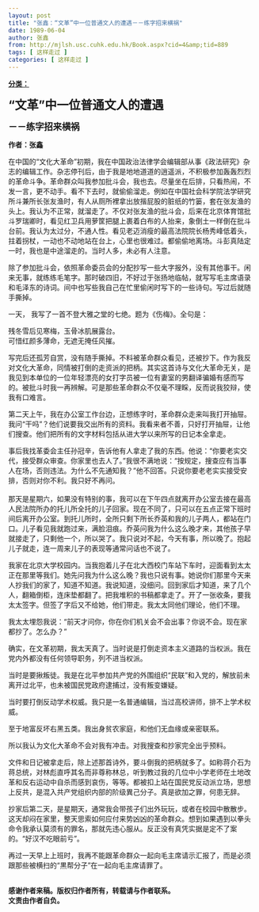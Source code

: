 ```yaml
---
layout: post
title: "张鑫：“文革”中一位普通文人的遭遇－－练字招来横祸"
date: 1989-06-04
author: 张鑫
from: http://mjlsh.usc.cuhk.edu.hk/Book.aspx?cid=4&amp;tid=889
tags: [ 这样走过 ]
categories: [ 这样走过 ]
---
```


<div style="margin: 15px 10px 10px 0px;">
<div>
<span id="ctl00_ContentPlaceHolder1_chapter1_SubjectLabel" style="font-weight:bold;text-decoration:underline;">
   分类：
  </span>
</div>
<p>
<strong>
<font size="5">
    “文革”中一位普通文人的遭遇
   </font>
</strong>
</p>
<p>
<strong>
<font size="4">
    －－练字招来横祸
   </font>
</strong>
</p>
<p>
<strong>
   作者：张鑫
  </strong>
</p>
<p>
  在中国的“文化大革命”初期，我在中国政治法律学会编辑部从事《政法研究》杂志的编辑工作。杂志停刊后，由于我是地地道道的逍遥派，不积极参加轰轰烈烈的革命斗争。革命群众叫我参加批斗会，我也去。尽量坐在后排，只看热闹，不发一言，更不动手。看不下去时，就偷偷溜走。例如在中国社会科学院法学研究所斗兼所长张友渔时，有人从厕所裡拿出放揩屁股的脏纸的竹篓，套在张友渔的头上。我认为不正常，就溜走了。不仅对张友渔的批斗会，后来在北京体育馆批斗罗瑞卿时，看见红卫兵用萝筐把腿上裹着白布的人抬来，象倒土一样倒在批斗台前。我认为太过分，不通人性。看见老迈消瘦的最高法院院长杨秀峰低着头，拄着拐杖，一动也不动地站在台上，心里也很难过。都偷偷地离场。斗彭真陆定一时，我也是中途溜走的。当时人多，未必有人注意。
 </p>
<p>
  除了参加批斗会，依照革命委员会的分配抄写一些大字报外，没有其他事干。闲来无事，就练练毛笔字。那时破四旧，不好过于张扬地临帖，就写写毛主席语录和毛泽东的诗词。间中也写些我自己在忙里偷闲时写下的一些诗句。写过后就随手撕掉。
 </p>
<p>
  一天， 我写了一首不登大雅之堂的七绝。题为《伤梅》。全句是：
 </p>
<p>
  残冬雪后见寒梅，玉骨冰肌展露台。
  <br/>
  可惜红颜多薄命，无遮无掩任风摧。
 </p>
<p>
  写完后还孤芳自赏，没有随手撕掉。不料被革命群众看见，还被抄下。作为我反对文化大革命，同情被打倒的走资派的把柄。其实这首诗与文化大革命无关，是我见到本单位的一位年轻漂亮的女打字员被一位有妻室的男翻译骗婚有感而写的。被批斗时我一再辨解。可是那些革命群众不仅毫不理睬，反而说我狡辩，使我有口难言。
 </p>
<p>
  第二天上午，我在办公室工作台边，正想练字时，革命群众走来叫我打开抽屉。我问“干吗”？他们说要我交出所有的资料。我看来者不善，只好打开抽屉，让他们搜查。他们把所有的文字材料包括从进大学以来所写的日记本全拿走。
 </p>
<p>
  事后我找革委会主任孙冠辛，告诉他有人拿走了我的东西。他说：“你要老实交代，接受群众审查。你家里也去人了。”我很不满地说：“按规定，搜查应有当事人在场，否则违法。为什么不先通知我？”他不回答。只说你要老老实实接受安排，否则对你不利。我只好不再问。
  <br/>
<br/>
  那天是星期六，如果没有特别的事，我可以在下午四点就离开办公室去接在最高人民法院所办的托儿所全托的儿子回家。现在不同了，只可以在五点正常下班时间后离开办公室。到托儿所时，全所只剩下所长乔英和我的儿子两人，都站在门口。儿子看见我就跑过来，满脸泪痕。乔英问我为什么这么晚才来，其他孩子早就接走了，只剩他一个，所以哭了。我只说对不起，今天有事，所以晚了。抱起儿子就走，连一周来儿子的表现等通常问话也不说了。
 </p>
<p>
  我家在北京大学校园内。当我抱着儿子在北大西校门车站下车时，迎面看到太太正在那里等我们。她先问我为什么这么晚？我也只说有事。她说你们那里今天来人抄我们的家了，知道不知道。我说知道，没细问。回到家后才知道，来了几个人，翻箱倒柜，连床垫都翻了。把我堆积的书稿都拿走了。开了一张收条，要我太太签字。但签了字后又不给她，他们带走。我太太同他们理论，他们不理。
 </p>
<p>
  我太太埋怨我说：“前天才问你，你在你们机关会不会出事？你说不会。现在家都抄了。怎么办？”
 </p>
<p>
  确实，在文革初期，我太天真了。当时说是打倒走资本主义道路的当权派。我在党内外都没有任何领导职务，列不进当权派。
 </p>
<p>
  当时是要揪叛徒。我是在北平参加共产党的外围组织“民联”和入党的，解放前未离开过北平，也未被国民党政府逮捕过，没有叛变嫌疑。
 </p>
<p>
  当时要打倒反动学术权威。我只是一名普通编辑，当过高校讲师，排不上学术权威。
 </p>
<p>
  至于地富反坏右黑五类。我出身贫农家庭，和他们无血缘或亲密联系。
 </p>
<p>
  所以我认为文化大革命不会对我有冲击。对我搜查和抄家完全出乎预料。
 </p>
<p>
  文件和日记被拿走后，除上述那首诗外，要斗倒我的把柄就多了。如称蒋介石为蒋总统，对林彪直呼其名而非尊称林总，听到教过我的几位中小学老师在土地改革和反右运动中自杀而感到哀伤，等等。都被扣上站在国民党反动派立场，思想上反共，是混入共产党组织内部的阶级異己分子。真是欲加之罪，何患无辞。
 </p>
<p>
  抄家后第二天，是星期天，通常我会带孩子们出外玩玩，或者在校园中散散步。这天却闷在家里，整天思索如何应付来势凶凶的革命群众。想到如果遇到以拳头命令我承认莫须有的罪名，那就先违心服从。反正没有真凭实据是定不了案的。“好汉不吃眼前亏”。
 </p>
<p>
  再过一天早上上班时，我再不能跟革命群众一起向毛主席请示汇报了，而是必须跟那些被横扫的“黒帮分子”在一起向毛主席请罪了。
 </p>
<p>
<br/>
<strong>
   感谢作者来稿。版权归作者所有，转载请与作者联系。
   <br/>
   文责由作者自负。
  </strong>
</p>
</div>
